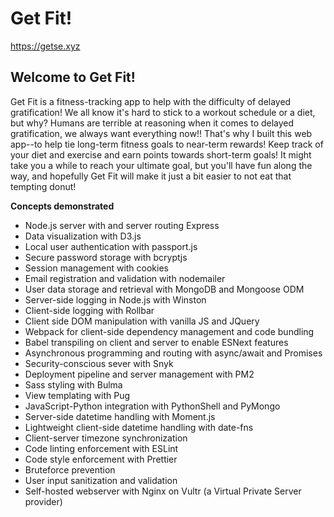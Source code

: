 # Get Fit!

https://getse.xyz

## Welcome to Get Fit!

Get Fit is a fitness-tracking app to help with the difficulty of delayed gratification! We all know it's hard to stick to a workout schedule or a diet, but why? Humans are terrible at reasoning when it comes to delayed gratification, we always want everything now!! That's why I built this web app--to help tie long-term fitness goals to near-term rewards! Keep track of your diet and exercise and earn points towards short-term goals! It might take you a while to reach your ultimate goal, but you'll have fun along the way, and hopefully Get Fit will make it just a bit easier to not eat that tempting donut!

**Concepts demonstrated**
- Node.js server with and server routing Express
- Data visualization with D3.js
- Local user authentication with passport.js
- Secure password storage with bcryptjs
- Session management with cookies
- Email registration and validation with nodemailer
- User data storage and retrieval with MongoDB and Mongoose ODM
- Server-side logging in Node.js with Winston
- Client-side logging with Rollbar
- Client side DOM manipulation with vanilla JS and JQuery
- Webpack for client-side dependency management and code bundling
- Babel transpiling on client and server to enable ESNext features 
- Asynchronous programming and routing with async/await and Promises
- Security-conscious sever with Snyk
- Deployment pipeline and server management with PM2
- Sass styling with Bulma
- View templating with Pug
- JavaScript-Python integration with PythonShell and PyMongo
- Server-side datetime handling with Moment.js
- Lightweight client-side datetime handling with date-fns
- Client-server timezone synchronization
- Code linting enforcement with ESLint
- Code style enforcement with Prettier
- Bruteforce prevention
- User input sanitization and validation
- Self-hosted webserver with Nginx on Vultr (a Virtual Private Server provider)